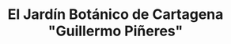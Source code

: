 ---
layout: home
klass: compositionBlocks
title: El Jardín Botánico de Cartagena "Guillermo Piñeres"
background:  /assets/images/Picture1-JBGP.jpeg
height: 50hv
navbar:
    color: white
    hasWhiteText: false
    floating: true
composition:
  - type: heroImage
  - type: split
    data: es.The-Garden.TheGarden
  - type: split
    data: es.The-Garden.Mission
  - type: split
    data: es.The-Garden.polarBear
permalink: /es/the-garden

---